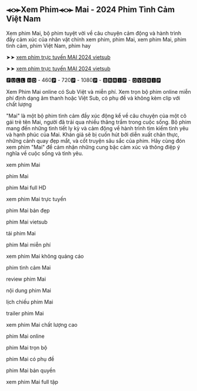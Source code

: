 ## ⪻⪼Xem Phim⪻⪼ Mai - 2024 Phim Tình Cảm Việt Nam

Xem phim Mai, bộ phim tuyệt vời về câu chuyện cảm động và hành trình đầy cảm xúc của nhân vật chính xem phim, phim Mai, xem phim Mai, phim tình cảm, phim Việt Nam, phim hay

➤➤ [xem phim trực tuyến MAI 2024 vietsub](https://klik-movies.site/vi/movie/1210973)

➤➤ [xem phim trực tuyến MAI 2024 vietsub](https://klik-movies.site/vi/movie/1210973)

🅵🆄🅻🅻 🅷🅳 - 460🅿 - 720🅿 - 1080🅿 - 🅱🆁🆁🅸🅿 - 🅳🆅🅳🆁🅸🅿

Xem Phim Mai online có Sub Việt và miễn phí. Xem trọn bộ phim online miễn phí định dạng âm thanh hoặc Việt Sub, có phụ đề và không kèm clip với chất lượng

"Mai" là một bộ phim tình cảm đầy xúc động kể về câu chuyện của một cô gái trẻ tên Mai, người đã trải qua nhiều thăng trầm trong cuộc sống. Bộ phim mang đến những tình tiết ly kỳ và cảm động về hành trình tìm kiếm tình yêu và hạnh phúc của Mai. Khán giả sẽ bị cuốn hút bởi diễn xuất chân thực, những cảnh quay đẹp mắt, và cốt truyện sâu sắc của phim. Hãy cùng đón xem phim "Mai" để cảm nhận những cung bậc cảm xúc và thông điệp ý nghĩa về cuộc sống và tình yêu.

xem phim Mai

phim Mai

phim Mai full HD

xem phim Mai trực tuyến

phim Mai bản đẹp

phim Mai vietsub

tải phim Mai

phim Mai miễn phí

xem phim Mai không quảng cáo

phim tình cảm Mai

review phim Mai

nội dung phim Mai

lịch chiếu phim Mai

trailer phim Mai

xem phim Mai chất lượng cao

phim Mai online

phim Mai trọn bộ

phim Mai có phụ đề

phim Mai bản quyền

xem phim Mai full tập
